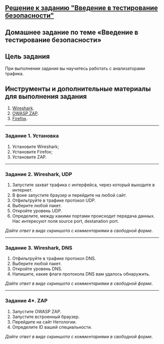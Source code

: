 ## [Решение к заданию "Введение в тестирование безопасности"](https://drive.google.com/file/d/18su-yBsPIScwAFCooN3iugUHfLAB2nJG/view?usp=share_link)

## Домашнее задание по теме «Введение в тестирование безопасности»


## Цель задания

При выполнении задания вы научитесь работать с анализаторами трафика.

## Инструменты и дополнительные материалы для выполнения задания

1. [Wireshark](https://www.wireshark.org/download.html).
2. [OWASP ZAP](https://www.zaproxy.org/download/).
3. [Firefox](https://www.mozilla.org/ru/firefox/new/).

------

### Задание 1. Установка

1. Установите Wireshark;
2. Установите Firefox;
3. Установите ZAP.

------

### Задание 2. Wireshark, UDP

1. Запустите захват трафика с интерфейса, через который выходите в интернет.
2. В фоне запустите браузер и перейдите на любой сайт.
3. Отфильтруйте в трафике протокол UDP.
4. Выберите любой пакет.
5. Откройте уровень UDP.
6. Определите, между какими портами происходит передача данных. Нас интересуют поля sourсe port, destanation port.

*Дайте ответ в виде скриншота с комментариями в свободной форме.*

------

### Задание 3. Wireshark, DNS

1. Отфильтруйте в трафике протокол DNS.
2. Выберите любой пакет.
3. Откройте уровень DNS.
4. Напишите, какие флаги протокола DNS вам удалось обнаружить.

*Дайте ответ в виде скриншота с комментариями в свободной форме.*

------

### Задание 4*. ZAP

1. Запустите OWASP ZAP.
2. Запустите встроенный браузер.
3. Перейдите на сайт Нетологии.
4. Определите ID вашей специальности.

*Дайте ответ в виде скриншота с комментариями в свободной форме.*
